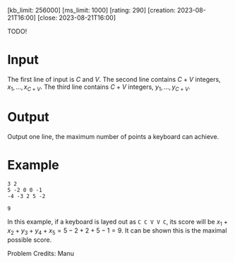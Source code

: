 [kb_limit: 256000]
[ms_limit: 1000]
[rating: 290]
[creation: 2023-08-21T16:00]
[close:    2023-08-21T16:00]

TODO!

# Input

The first line of input is $C$ and $V$. 
The second line contains $C + V$ integers, $x_1, \ldots, x_{C+V}$.
The third line contains $C + V$ integers, $y_1, \ldots, y_{C+V}$.

# Output

Output one line, the maximum number of points a keyboard can achieve.

# Example
```in
3 2
5 -2 0 0 -1
-4 -3 2 5 -2
```
```out
9
```

In this example, if a keyboard is layed out as `C C V V C`, its score will be $x_1 + x_2 + y_3 + y_4 + x_5 = 5 - 2 + 2 + 5 - 1 = 9$. It can be shown this is the maximal possible score. 

Problem Credits: Manu